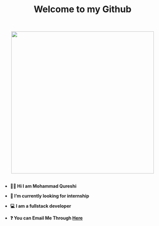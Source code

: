 <h1 align="center"><b>Welcome to my Github </h1>
  <br/>  
    <br/>  

<div align="center">

<img src="https://github-readme-stats.vercel.app/api?username=ms-q-14&count_private=true&theme=chartreuse-dark&show_icons=true" width="450"/>

  
</div>

  <br/>  
  
- 👋🏻 Hi I am Mohammad Qureshi 

- 🔭 I’m currently looking for internship
  
- 💻 I am a fullstack developer 
  
- ❓ You can Email Me Through [Here](mohammad.s.qureshi14@gmail.com)







